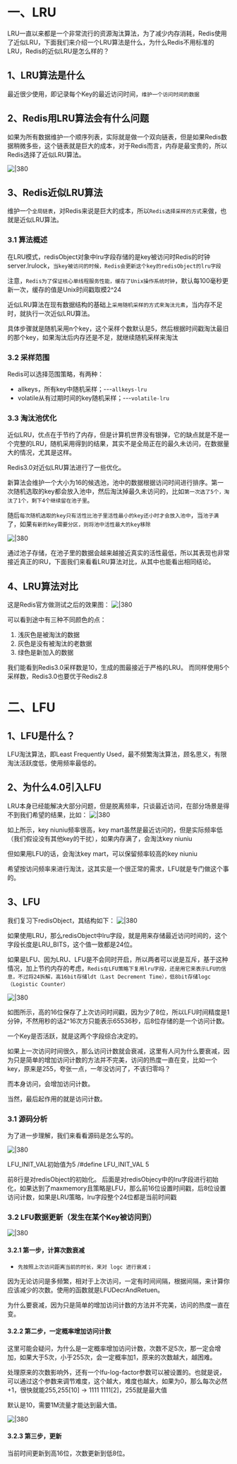 
# 一、LRU

LRU一直以来都是一个非常流行的资源淘汰算法，为了减少内存消耗，Redis使用了近似LRU，下面我们来介绍一个LRU算法是什么，为什么Redis不用标准的LRU，Redis的近似LRU是怎么样的？
## 1、LRU算法是什么

最近很少使用，即记录每个Key的最近访问时间，`维护一个访问时间的数据`

## 2、Redis用LRU算法会有什么问题

如果为所有数据维护一个顺序列表，实际就是做一个双向链表，但是如果Redis数据稍微多些，这个链表就是巨大的成本，对于Redis而言，内存是最宝贵的，所以Redis选择了近似LRU算法。

![|380](https://my-obsidian-image.oss-cn-guangzhou.aliyuncs.com/2024/04/76b4c148163a6057bd78005d910cedf3.png)

## 3、Redis近似LRU算法

维护一个`全局链表`，对Redis来说是巨大的成本，所以`Redis选择采样的方式`来做，也就是近似LRU算法。
### 3.1 算法概述

在LRU模式，redisObject对象中lru字段存储的是key被访问时Redis的时钟server.lrulock，`当key被访问的时候，Redis会更新这个key的redisObject的lru字段`

注意，`Redis为了保证核心单线程服务性能，缓存了Unix操作系统时钟`，默认每100毫秒更新一次，缓存的值是Unix时间戳取模2^24

近似LRU算法在现有数据结构的基础上`采用随机采样的方式来淘汰元素`，当内存不足时，就执行一次近似LRU算法。

具体步骤就是随机采用n个key，这个采样个数默认是5，然后根据时间戳淘汰最旧的那个key，如果淘汰后内存还是不足，就继续随机采样来淘汰

### 3.2 采样范围

Redis可以选择范围策略，有两种：
- allkeys，所有key中随机采样；---`allkeys-lru`
- volatile从有过期时间的key随机采样；---`volatile-lru`

### 3.3 淘汰池优化

近似LRU，优点在于节约了内存，但是计算机世界没有银弹，它的缺点就是不是一个完整的LRU，随机采用得到的结果，其实不是全局正在的最久未访问，在数据量大的情况，尤其是这样。

Redis3.0对近似LRU算法进行了一些优化。

新算法会维护一个大小为16的候选池，池中的数据根据访问时间进行排序。第一次随机选取的key都会放入池中，然后淘汰掉最久未访问的，比如`第一次选了5个，淘汰了1个，剩下4个继续留在池子里`。

随后`每次随机选取的key只有活性比池子里活性最小的key还小时才会放入池中`，当`池子满`了，如果`有新的key需要分区，则将池中活性最大的key移除`

![|380](https://my-obsidian-image.oss-cn-guangzhou.aliyuncs.com/2024/04/bd5db29b067adea3d814bbea2aa5173c.png)

通过池子存储，在池子里的数据会越来越接近真实的活性最低，所以其表现也非常接近真正的lRU，下面我们来看看LRU算法对比，从其中也能看出相同结论。

## 4、LRU算法对比

这是Redis官方做测试之后的效果图：
![|380](https://my-obsidian-image.oss-cn-guangzhou.aliyuncs.com/2024/04/e1dcc8d3f1d5f8471aa426f222e60ed5.png)

可以看到途中有三种不同颜色的点：
1. 浅灰色是被淘汰的数据
2. 灰色是没有被淘汰的老数据
3. 绿色是新加入的数据

我们能看到Redis3.0采样数是10，生成的图最接近于严格的LRU。
而同样使用5个采样数，Redis3.0也要优于Redis2.8
# 二、LFU

## 1、LFU是什么？

LFU淘汰算法，即Least Frequently Used，最不频繁淘汰算法，顾名思义，有限淘汰活跃度低，使用频率最低的。

## 2、为什么4.0引入LFU

LRU本身已经能解决大部分问题，但是脱离频率，只谈最近访问，在部分场景是得不到我们希望的结果，比如：
![|380](https://my-obsidian-image.oss-cn-guangzhou.aliyuncs.com/2024/04/d99a1112947ff60d14bcbab133d5735b.png)

如上所示，key niuniu频率很高，key mart虽然是最近访问的，但是实际频率低（我们假设没有其他key的干扰），如果内存满了，会淘汰key niuniu

但如果用LFU的话，会淘汰key mart，可以保留频率较高的key niuniu

希望按访问频率来进行淘汰，这其实是一个很正常的需求，LFU就是专门做这个事的。
## 3、LFU

我们复习下redisObject，其结构如下：
![|380](https://my-obsidian-image.oss-cn-guangzhou.aliyuncs.com/2024/04/d9447482ba197c96edb21c2e5f099d6f.png)

如果使用LRU，那么redisObject中lru字段，就是用来存储最近访问时间的，这个字段长度是LRU_BITS，这个值一致都是24位。

如果是LFU、因为LRU、LFU是不会同时开启，所以两者可以说是互斥，基于这种情况，加上节约内存的考虑，`Redis在LFU策略下复用lru字段，还是用它来表示LFU的信息，不过将24拆解，高16bit存储ldt（Last Decrement Time），低8bit存储logc（Logistic Counter）`

![|380](https://my-obsidian-image.oss-cn-guangzhou.aliyuncs.com/2024/04/8521ecaa6338cc0cf909ecc99e73eb24.png)

如图所示，高的16位保存了上次访问时间戳，因为少了8位，所以LFU时间精度是1分钟，不然用秒的话2^16次方只能表示65536秒，后8位存储的是一个访问计数。

一个Key是否活跃，就是这两个字段综合决定的。

如果上一次访问时间很久，那么访问计数就会衰减，这里有人问为什么要衰减，因为只是简单的增加访问计数的方法并不完美，访问的热度一直在变，比如一个key，原来是255，夸张一点，一年没访问了，不该归零吗？

而本身访问，会增加访问计数。

当然，最后起作用的就是访问计数。

### 3.1 源码分析

为了进一步理解，我们来看看源码是怎么写的。

![|380](https://my-obsidian-image.oss-cn-guangzhou.aliyuncs.com/2024/04/82063e25e76579845c57ef12e70be7a5.png)

LFU_INIT_VAL初始值为5
/#define LFU_INIT_VAL 5

前8行是对redisObject的初始化。
后面是对redisObjecy中的lru字段进行初始化，如果达到了maxmemory且策略是LFU，那么前16位设置时间戳，后8位设置访问计数，如果是LRU策略，lru字段整个24位都是当前时间戳

### 3.2 LFU数据更新（发生在某个Key被访问到）

![|380](https://my-obsidian-image.oss-cn-guangzhou.aliyuncs.com/2024/04/11ce5a4c9d1bba6777e7b48f9fbc2d7d.png)

#### 3.2.1 第一步，计算次数衰减

- `先按照上次访问距离当前的时长，来对 logc 进行衰减；`

因为无论访问是多频繁，相对于上次访问，一定有时间间隔，根据间隔，来计算你应该减少的次数。使用的函数就是LFUDecrAndRetuen。

为什么要衰减，因为只是简单的增加访问计数的方法并不完美，访问的热度一直在变。

#### 3.2.2 第二步，一定概率增加访问计数

这里可能会疑问，为什么是一定概率增加访问计数，次数不足5次，那一定会增加，如果大于5次，小于255次，会一定概率加1，原来的次数越大，越困难。

处理原来的次数影响外，还有一个lfu-log-factor参数可以被设置的。也就是说，可以通过这个参数来调节难度，这个越大，难度也越大，如果为0，那么每次必然+1，很快就能255,255[10] -> 1111 1111[2]，255就是最大值

默认是10，需要1M流量才能达到最大值。

![|380](https://my-obsidian-image.oss-cn-guangzhou.aliyuncs.com/2024/04/6013c8172524cb12ece0bca5ac3d667d.png)

#### 3.2.3 第三步，更新

当前时间更新到高16位，次数更新到低8位。